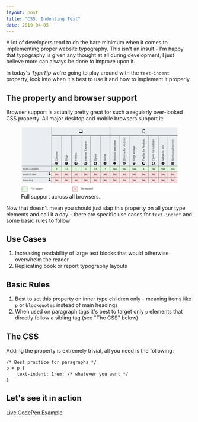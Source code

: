 ```yaml
---
layout: post
title: "CSS: Indenting Text"
date: 2019-04-05
---
```



A lot of developers tend to do the bare minimum when it comes to implementing proper website typography. This isn't an insult - I'm happy that typography is given any thought at all during development, I just believe more can always be done to improve upon it.

In today's *TypeTip* we're going to play around with the `text-indent` property, look into when it's best to use it and how to implement it properly.

## The property and browser support

Browser support is actually pretty great for such a regularly over-looked CSS property. All major desktop and mobile browsers support it:

<figure>
    <img src="/public/images/text-indent-compatibility.webp" alt="Text indent browser compatibility">
    <figcaption>Full support across all browsers.</figcaption>
</figure>

Now that doesn't mean you should just slap this property on all your type elements and call it a day - there are specific use cases for `text-indent` and some basic rules to follow:

## Use Cases

1. Increasing readability of large text blocks that would otherwise overwhelm the reader
2. Replicating book or report typography layouts


## Basic Rules

1. Best to set this property on inner type children only - meaning items like `p` or `blockquotes` instead of main headings
2. When used on paragraph tags it's best to target only `p` elements that directly follow a sibling tag (see "The CSS" below)

## The CSS

Adding the property is extremely trivial, all you need is the following:


    /* Best practice for paragraphs */
    p + p {
        text-indent: 1rem; /* whatever you want */
    }


## Let's see it in action

[Live CodePen Example](https://codepen.io/bradleytaunt/pen/OGXLEd/)
